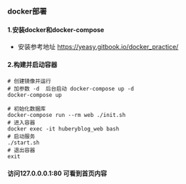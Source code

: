 ### docker部署
#### 1.安装docker和docker-compose
- 安装参考地址 https://yeasy.gitbook.io/docker_practice/
#### 2.构建并启动容器
```shell
# 创建镜像并运行
# 加参数 -d  后台启动 docker-compose up -d
docker-compose up

# 初始化数据库
docker-compose run --rm web ./init.sh
# 进入容器
docker exec -it huberyblog_web bash
# 启动服务
./start.sh
# 退出容器
exit 
```
#### 访问127.0.0.0.1:80 可看到首页内容
